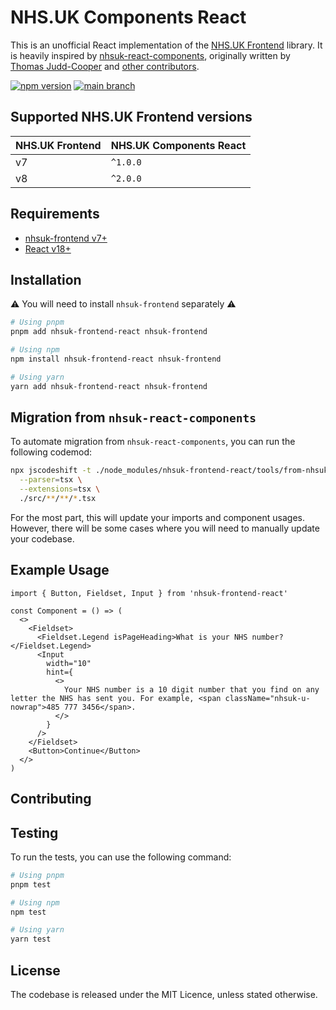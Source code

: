 # NHS.UK Components React

This is an unofficial React implementation of the [NHS.UK Frontend](https://github.com/nhsuk/nhsuk-frontend) library. It is heavily inspired by [nhsuk-react-components](https://github.com/NHSDigital/nhsuk-react-components), originally written by [Thomas Judd-Cooper](https://github.com/Tomdangov) and [other contributors](https://github.com/NHSDigital/nhsuk-react-components/graphs/contributors).

[![npm version](https://badge.fury.io/js/nhsuk-frontend-react.svg)](https://badge.fury.io/js/nhsuk-frontend-react) [![main branch](https://github.com/rowellx68/nhs-components/actions/workflows/ci.yml/badge.svg?branch=main)](https://github.com/rowellx68/nhs-components/actions?query=branch%3Amain)

## Supported NHS.UK Frontend versions

| NHS.UK Frontend | NHS.UK Components React |
| --------------- | ----------------------- |
| v7              | `^1.0.0`                |
| v8              | `^2.0.0`                |

## Requirements

- [nhsuk-frontend v7+](https://github.com/nhsuk/nhsuk-frontend)
- [React v18+](https://reactjs.org/)

## Installation

⚠️ You will need to install `nhsuk-frontend` separately ⚠️

```bash
# Using pnpm
pnpm add nhsuk-frontend-react nhsuk-frontend

# Using npm
npm install nhsuk-frontend-react nhsuk-frontend

# Using yarn
yarn add nhsuk-frontend-react nhsuk-frontend
```

## Migration from `nhsuk-react-components`

To automate migration from `nhsuk-react-components`, you can run the following codemod:

```bash
npx jscodeshift -t ./node_modules/nhsuk-frontend-react/tools/from-nhsuk-react-components-migrator.ts \
  --parser=tsx \
  --extensions=tsx \
  ./src/**/**/*.tsx
```

For the most part, this will update your imports and component usages. However, there will be some cases where you will need to manually update your codebase.

## Example Usage

```tsx
import { Button, Fieldset, Input } from 'nhsuk-frontend-react'

const Component = () => (
  <>
    <Fieldset>
      <Fieldset.Legend isPageHeading>What is your NHS number?</Fieldset.Legend>
      <Input
        width="10"
        hint={
          <>
            Your NHS number is a 10 digit number that you find on any letter the NHS has sent you. For example, <span className="nhsuk-u-nowrap">485 777 3456</span>.
          </>
        }
      />
    </Fieldset>
    <Button>Continue</Button>
  </>
)
```

## Contributing

## Testing

To run the tests, you can use the following command:

```bash
# Using pnpm
pnpm test

# Using npm
npm test

# Using yarn
yarn test
```

## License

The codebase is released under the MIT Licence, unless stated otherwise.
